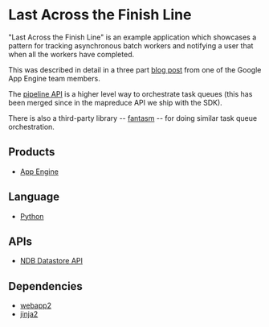 # Last Across the Finish Line

"Last Across the Finish Line" is an example application which showcases a
pattern for tracking asynchronous batch workers and notifying a user that
when all the workers have completed.

This was described in detail in a three part [blog post][1] from one of the
Google App Engine team members.

The [pipeline API][2] is a higher level way to orchestrate task queues (this
has been merged since in the mapreduce API we ship with the SDK).

There is also a third-party library -- [fantasm][3] -- for doing similar
task queue orchestration.

## Products
- [App Engine][4]

## Language
- [Python][5]

## APIs
- [NDB Datastore API][6]

## Dependencies
- [webapp2][7]
- [jinja2][8]


[1]: http://blog.bossylobster.com/2012/08/last-to-cross-finish-line-part-one.html
[2]: http://code.google.com/p/appengine-pipeline/
[3]: http://code.google.com/p/fantasm/
[4]: https://developers.google.com
[5]: https://python.org
[6]: https://developers.google.com/appengine/docs/python/ndb/
[7]: http://webapp-improved.appspot.com/
[8]: http://jinja.pocoo.org/docs/
